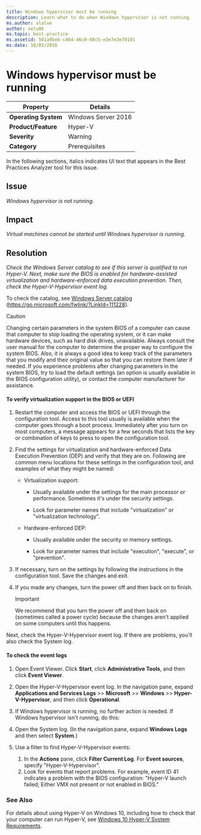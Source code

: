 ```yaml
---
title: Windows hypervisor must be running
description: Learn what to do when Windows hypervisor is not running.
ms.author: alalve
author: xelu86
ms.topic: best-practice
ms.assetid: 501a9beb-c464-46c0-88c5-e3e7e3e70101
ms.date: 10/03/2016
---
```

# Windows hypervisor must be running

|Property|Details|
|-|-|
|**Operating System**|Windows Server 2016|
|**Product/Feature**|Hyper-V|
|**Severity**|Warning|
|**Category**|Prerequisites|

In the following sections, italics indicates UI text that appears in the Best Practices Analyzer tool for this issue.

## Issue

*Windows hypervisor is not running.*

## Impact

*Virtual machines cannot be started until Windows hypervisor is running.*

## Resolution

*Check the Windows Server catalog to see if this server is qualified to run Hyper-V. Next, make sure the BIOS is enabled for hardware-assisted virtualization and hardware-enforced data execution prevention. Then, check the Hyper-V-Hypervisor event log.*

To check the catalog, see [Windows Server catalog](https://go.microsoft.com/fwlink/?LinkId=111228) (https://go.microsoft.com/fwlink/?LinkId=111228).

> [!CAUTION]
> Changing certain parameters in the system BIOS of a computer can cause that computer to stop loading the operating system, or it can make hardware devices, such as hard disk drives, unavailable. Always consult the user manual for the computer to determine the proper way to configure the system BIOS. Also, it is always a good idea to keep track of the parameters that you modify and their original value so that you can restore them later if needed. If you experience problems after changing parameters in the system BIOS, try to load the default settings (an option is usually available in the BIOS configuration utility), or contact the computer manufacturer for assistance.

#### To verify virtualization support in the BIOS or UEFI

1.  Restart the computer and access the BIOS or UEFI through the configuration tool. Access to this tool usually is available when the computer goes through a boot process. Immediately after you turn on most computers, a message appears for a few seconds that lists the key or combination of keys to press to open the configuration tool.

2.  Find the settings for virtualization and hardware-enforced Data Execution Prevention (DEP) and verify that they are on. Following are common menu locations for these settings in the configuration tool, and examples of what they might be named:

    -   Virtualization support:

        -   Usually available under the settings for the main processor or performance. Sometimes it's under the security settings.

        -   Look for parameter names that include "virtualization" or "virtualization technology".

    -   Hardware-enforced DEP:

        -   Usually available under the security or memory settings.

        -   Look for parameter names that include "execution", "execute", or "prevention".

3.  If necessary, turn on the settings by following the instructions in the configuration tool. Save the changes and exit.

4.  If you made any changes, turn the power off and then back on to finish.

    > [!IMPORTANT]
    > We recommend that you turn the power off and then back on (sometimes called a power cycle) because the changes aren't applied on some computers until this happens.

Next, check the Hyper-V-Hypervisor event log. If there are problems, you'll also check the System log.

#### To check the event logs

1.  Open Event Viewer. Click **Start**, click **Administrative Tools**, and then click **Event Viewer**.

2.  Open the Hyper-V-Hypervisor event log. In the navigation pane, expand **Applications and Services Logs** >> **Microsoft** >> **Windows** >> **Hyper-V-Hypervisor**, and then click **Operational**.

3.  If Windows hypervisor is running, no further action is needed. If Windows hypervisor isn't running, do this:

4.  Open the System log. (In the navigation pane, expand **Windows Logs** and then select **System**.)

5.  Use a filter to find Hyper-V-Hypervisor events:
    1. In the **Actions** pane, click **Filter Current Log**. For **Event sources**, specify "Hyper-V-Hypervisor".
    2. Look for events that report problems. For example, event ID 41 indicates a problem with the BIOS configuration: "Hyper-V launch failed; Either VMX not present or not enabled in BIOS."

### See Also
For details about using Hyper-V on Windows 10, including how to check that your computer can run Hyper-V, see [Windows 10 Hyper-V System Requirements](/virtualization/hyper-v-on-windows/reference/hyper-v-requirements).

